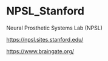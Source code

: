 # NPSL_Stanford

Neural Prosthetic Systems Lab (NPSL)

https://npsl.sites.stanford.edu/

https://www.braingate.org/

